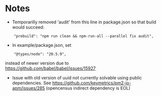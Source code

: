 # Notes

* Temporarilly removed 'audit' from this line in package.json so that build would succeed:
```
    "prebuild": "npm run clean && npm-run-all --parallel fix audit",
```

  * In example/package.json, set
```
    "@types/node": "20.5.9",
```

instead of newer version due to https://github.com/babel/babel/issues/15927

* Issue with old version of uuid not currently solvable using public dependencies.
  See https://github.com/keymetrics/pm2-io-apm/issues/285 (opencensus indirect dependency is EOL)

